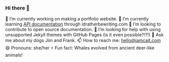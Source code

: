 ### Hi there 👋

🔭 I’m currently working on making a portfolio website.
🌱 I’m currently learning [API documentation](https://idratherbewriting.com/learnapidoc/) through idratherbewriting.com
👯 I’m looking to contribute to open source documentation.
🤔 I’m looking for help with using unsupported Jekyll themes with GitHub Pages (is it even possible?!?!)
💬 Ask me about my dogs Jim and Frank.
📫 How to reach me: hello@iamcait.com
😄 Pronouns: she/her
⚡ Fun fact: Whales evolved from ancient deer-like animals!

<!--
**helloiamcait/helloiamcait** is a ✨ _special_ ✨ repository because its `README.md` (this file) appears on your GitHub profile.

Here are some ideas to get you started:

- 🔭 I’m currently working on ...
- 🌱 I’m currently learning ...
- 👯 I’m looking to collaborate on ...
- 🤔 I’m looking for help with ...
- 💬 Ask me about ...
- 📫 How to reach me: ...
- 😄 Pronouns: ...
- ⚡ Fun fact: ...
-->

